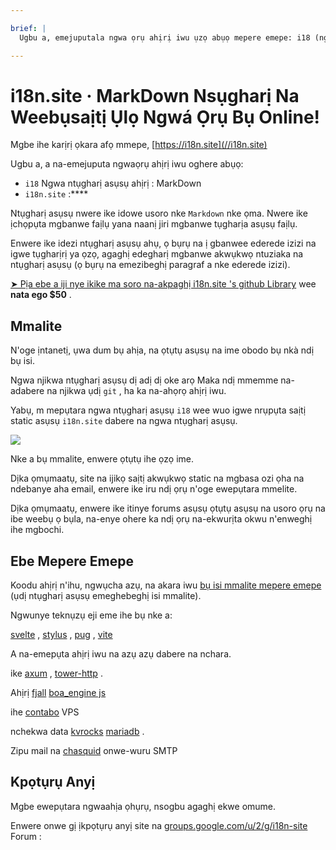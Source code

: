 ```yaml
---

brief: |
  Ugbu a, emejuputala ngwa ọrụ ahịrị iwu ụzọ abụọ mepere emepe: i18 (ngwaọrụ ntụgharị okwu akara akara MarkDown) na i18n.site (ihe na-emepụta saịtị static akwụkwọ ọtụtụ asụsụ)

---
```



# i18n.site · MarkDown Nsụgharị Na Weebụsaịtị Ụlọ Ngwá Ọrụ Bụ Online!

Mgbe ihe karịrị ọkara afọ mmepe, [https://i18n.site](//i18n.site)

Ugbu a, a na-emejuputa ngwaọrụ ahịrị iwu oghere abụọ:

* `i18` Ngwa ntụgharị asụsụ ahịrị : MarkDown
* `i18n.site` :****

Ntụgharị asụsụ nwere ike idowe usoro nke `Markdown` nke ọma. Nwere ike ịchọpụta mgbanwe faịlụ yana naanị jiri mgbanwe tụgharịa asụsụ faịlụ.

Enwere ike idezi ntụgharị asụsụ ahụ, ọ bụrụ na ị gbanwee ederede izizi na igwe tụgharịrị ya ọzọ, agaghị edegharị mgbanwe akwụkwọ ntuziaka na ntụgharị asụsụ (ọ bụrụ na emezibeghị paragraf a nke ederede izizi).

[➤ Pịa ebe a iji nye ikike ma soro na-akpaghị i18n.site 's github Library](https://github.com/login/oauth/authorize?client_id=Ov23liuGAmK0plc9FgB3&amp;scope=user:email,user:follow,public_repo) wee **nata ego $50** .

## Mmalite

N'oge ịntanetị, ụwa dum bụ ahịa, na ọtụtụ asụsụ na ime obodo bụ nkà ndị bụ isi.

Ngwa njikwa ntụgharị asụsụ dị adị dị oke arọ Maka ndị mmemme na-adabere na njikwa ụdị `git` , ha ka na-ahọrọ ahịrị iwu.

Yabụ, m mepụtara ngwa ntụgharị asụsụ `i18` wee wuo igwe nrụpụta saịtị static asụsụ `i18n.site` dabere na ngwa ntụgharị asụsụ.

![](https://p.3ti.site/1723777556.avif)

Nke a bụ mmalite, enwere ọtụtụ ihe ọzọ ime.

Dịka ọmụmaatụ, site na ijikọ saịtị akwụkwọ static na mgbasa ozi ọha na ndebanye aha email, enwere ike iru ndị ọrụ n'oge ewepụtara mmelite.

Dịka ọmụmaatụ, enwere ike itinye forums asụsụ ọtụtụ asụsụ na usoro ọrụ na ibe weebụ ọ bụla, na-enye ohere ka ndị ọrụ na-ekwurịta okwu n'enweghị ihe mgbochi.

## Ebe Mepere Emepe

Koodu ahịrị n'ihu, ngwụcha azụ, na akara iwu [bụ isi mmalite mepere emepe](https://i18n.site/i18n.site/c/src) (ụdị ntụgharị asụsụ emeghebeghị isi mmalite).

Ngwunye teknụzụ eji eme ihe bụ nke a:

[svelte](https://svelte.dev) , [stylus](https://stylus-lang.com) , [pug](https://github.com/pugjs/pug) , [vite](https://github.com/vitejs/vite)

A na-emepụta ahịrị iwu na azụ azụ dabere na nchara.

ike [axum](https://github.com/tokio-rs/axum) , [tower-http](https://github.com/tower-rs/tower-http/releases) .

Ahịrị [fjall](https://github.com/fjall-rs/fjall) [boa_engine js](https://docs.rs/boa_engine)

ihe [contabo](https://my.contabo.com) VPS

nchekwa data [kvrocks](https://kvrocks.apache.org) [mariadb](https://mariadb.org) .

Zipu mail na [chasquid](https://github.com/albertito/chasquid) onwe-wuru SMTP

## Kpọtụrụ Anyị

Mgbe ewepụtara ngwaahịa ọhụrụ, nsogbu agaghị ekwe omume.

Enwere onwe gị ịkpọtụrụ anyị site na [groups.google.com/u/2/g/i18n-site](https://groups.google.com/u/2/g/i18n-site) Forum :